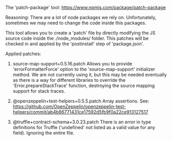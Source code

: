 The 'patch-package' tool:
https://www.npmjs.com/package/patch-package

Reasoning: 
There are a lot of node packages we rely on. Unfortunately, sometimes we may need to change the code inside this packages.

This tool allows you to create a 'patch' file by directly modifying the JS source code inside the ./node_modules/ folder.
This patches will be checked in and applied by the 'postinstall' step of 'package.json'.

Applied patches:
1. source-map-support+0.5.16.patch
Allows you to provide 'errorFormatterForce' option to the 'source-map-support' initializer method.
We are not currently using it, but this may be needed eventually as there is a way for different libraries to override the 'Error.prepareStackTrace' function, destroying the source mapping support for stack traces.

2. @openzeppelin+test-helpers+0.5.5.patch
Array assertions. See:
https://github.com/OpenZeppelin/openzeppelin-test-helpers/commit/ab4b86771431ce17592d5fb9f0a22ce913127517

3. @truffle+contract-schema+3.0.23.patch
There is an error in type definitions for Truffle ('undefined' not listed as a valid value for any field).
Ignoring the entire file.
